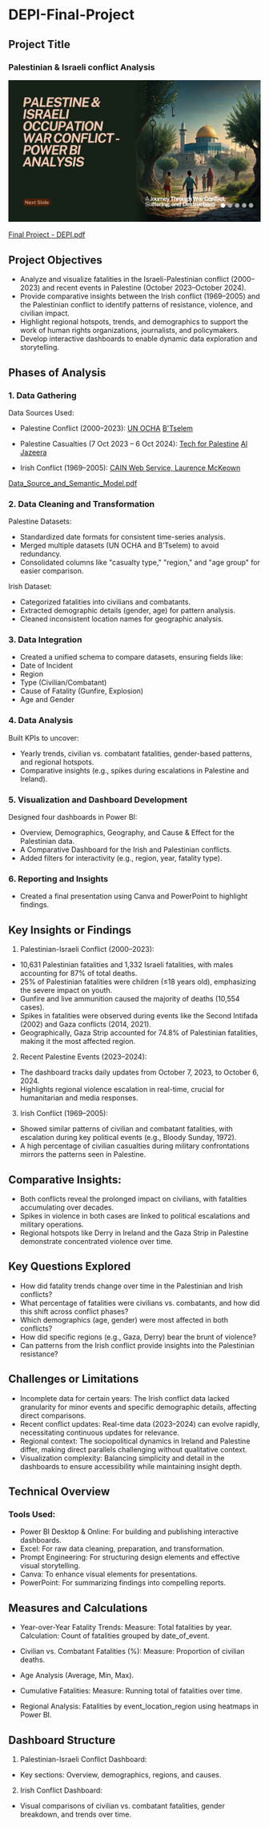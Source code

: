 # DEPI-Final-Project

## Project Title

### Palestinian & Israeli conflict Analysis


[![PDF Preview](pdf-preview.png)](Final-Project-Presentation-DEPI.pdf)



[Final Project - DEPI.pdf](https://drive.google.com/file/d/19Q-7bQhPiVf3mrrFiIjaL0a60inuom73/view?usp=drive_link)



## Project Objectives

- Analyze and visualize fatalities in the Israeli-Palestinian conflict (2000–2023) and recent events in Palestine (October 2023–October 2024).
- Provide comparative insights between the Irish conflict (1969–2005) and the Palestinian conflict to identify patterns of resistance, violence, and civilian impact.
- Highlight regional hotspots, trends, and demographics to support the work of human rights organizations, journalists, and policymakers.
- Develop interactive dashboards to enable dynamic data exploration and storytelling.

## Phases of Analysis
### 1. Data Gathering

Data Sources Used:

- Palestine Conflict (2000–2023):
[UN OCHA](https://www.ochaopt.org/data/casualties)
[B'Tselem](https://statistics.btselem.org/en/all-fatalities/by-date-of-incident?tab=overview)

- Palestine Casualties (7 Oct 2023 – 6 Oct 2024):
[Tech for Palestine](https://data.techforpalestine.org/docs/datasets/)
[Al Jazeera](https://www.aljazeera.com/news/longform/2024/10/8/one-year-of-israels-war-on-gaza-by-the-numbers)

- Irish Conflict (1969–2005):
[CAIN Web Service, Laurence McKeown](https://cain.ulster.ac.uk/sutton/tables/index.html)


[Data_Source_and_Semantic_Model.pdf](https://github.com/user-attachments/files/17844800/Data_Source_and_Semantic_Model)




### 2. Data Cleaning and Transformation

Palestine Datasets:
- Standardized date formats for consistent time-series analysis.
- Merged multiple datasets (UN OCHA and B’Tselem) to avoid redundancy.
- Consolidated columns like "casualty type," "region," and "age group" for easier comparison.

Irish Dataset:
- Categorized fatalities into civilians and combatants.
- Extracted demographic details (gender, age) for pattern analysis.
- Cleaned inconsistent location names for geographic analysis.

### 3. Data Integration

- Created a unified schema to compare datasets, ensuring fields like:
- Date of Incident
- Region
- Type (Civilian/Combatant)
- Cause of Fatality (Gunfire, Explosion)
- Age and Gender

### 4. Data Analysis

Built KPIs to uncover:
- Yearly trends, civilian vs. combatant fatalities, gender-based patterns, and regional hotspots.
- Comparative insights (e.g., spikes during escalations in Palestine and Ireland).

### 5. Visualization and Dashboard Development

Designed four dashboards in Power BI:
- Overview, Demographics, Geography, and Cause & Effect for the Palestinian data.
- A Comparative Dashboard for the Irish and Palestinian conflicts.
- Added filters for interactivity (e.g., region, year, fatality type).

### 6. Reporting and Insights
- Created a final presentation using Canva and PowerPoint to highlight findings.


## Key Insights or Findings

1. Palestinian-Israeli Conflict (2000–2023):
- 10,631 Palestinian fatalities and 1,332 Israeli fatalities, with males accounting for 87% of total deaths.
- 25% of Palestinian fatalities were children (≤18 years old), emphasizing the severe impact on youth.
- Gunfire and live ammunition caused the majority of deaths (10,554 cases).
- Spikes in fatalities were observed during events like the Second Intifada (2002) and Gaza conflicts (2014, 2021).
- Geographically, Gaza Strip accounted for 74.8% of Palestinian fatalities, making it the most affected region.

2. Recent Palestine Events (2023–2024):
- The dashboard tracks daily updates from October 7, 2023, to October 6, 2024.
- Highlights regional violence escalation in real-time, crucial for humanitarian and media responses.

3. Irish Conflict (1969–2005):
- Showed similar patterns of civilian and combatant fatalities, with escalation during key political events (e.g., Bloody Sunday, 1972).
- A high percentage of civilian casualties during military confrontations mirrors the patterns seen in Palestine.

## Comparative Insights:

- Both conflicts reveal the prolonged impact on civilians, with fatalities accumulating over decades.
- Spikes in violence in both cases are linked to political escalations and military operations.
- Regional hotspots like Derry in Ireland and the Gaza Strip in Palestine demonstrate concentrated violence over time.

## Key Questions Explored
- How did fatality trends change over time in the Palestinian and Irish conflicts?
- What percentage of fatalities were civilians vs. combatants, and how did this shift across conflict phases?
- Which demographics (age, gender) were most affected in both conflicts?
- How did specific regions (e.g., Gaza, Derry) bear the brunt of violence?
- Can patterns from the Irish conflict provide insights into the Palestinian resistance?

## Challenges or Limitations
- Incomplete data for certain years: The Irish conflict data lacked granularity for minor events and specific demographic details, affecting direct comparisons.
- Recent conflict updates: Real-time data (2023–2024) can evolve rapidly, necessitating continuous updates for relevance.
- Regional context: The sociopolitical dynamics in Ireland and Palestine differ, making direct parallels challenging without qualitative context.
- Visualization complexity: Balancing simplicity and detail in the dashboards to ensure accessibility while maintaining insight depth.

## Technical Overview

### Tools Used:
- Power BI Desktop & Online: For building and publishing interactive dashboards.
- Excel: For raw data cleaning, preparation, and transformation.
- Prompt Engineering: For structuring design elements and effective visual storytelling.
- Canva: To enhance visual elements for presentations.
- PowerPoint: For summarizing findings into compelling reports.

## Measures and Calculations
- Year-over-Year Fatality Trends:
Measure: Total fatalities by year.
Calculation: Count of fatalities grouped by date_of_event.

- Civilian vs. Combatant Fatalities (%):
Measure: Proportion of civilian deaths.

- Age Analysis (Average, Min, Max).

- Cumulative Fatalities:
Measure: Running total of fatalities over time.

- Regional Analysis:
Fatalities by event_location_region using heatmaps in Power BI.

## Dashboard Structure
1. Palestinian-Israeli Conflict Dashboard:
- Key sections: Overview, demographics, regions, and causes.
2. Irish Conflict Dashboard:
- Visual comparisons of civilian vs. combatant fatalities, gender breakdown, and trends over time.
